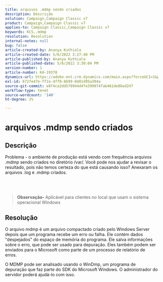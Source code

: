 ```yaml
---
title: arquivos .mdmp sendo criados
description: Descrição
solution: Campaign,Campaign Classic v7
product: Campaign,Campaign Classic v7
applies-to: Campaign Classic,Campaign Classic v7
keywords: KCS,.mdmp
resolution: Resolution
internal-notes: null
bug: false
article-created-by: Ananya Kuthiala
article-created-date: 5/6/2022 3:27:40 PM
article-published-by: Ananya Kuthiala
article-published-date: 5/6/2022 3:30:04 PM
version-number: 1
article-number: KA-19378
dynamics-url: https://adobe-ent.crm.dynamics.com/main.aspx?forceUCI=1&pagetype=entityrecord&etn=knowledgearticle&id=9830300e-51cd-ec11-a7b5-6045bd00dca1
exl-id: 672fe47e-ff2a-4ff0-8b99-8481d95a304a
source-git-commit: e8f4ca2dd578944d4fe399074fab461de88ad247
workflow-type: tm+mt
source-wordcount: '140'
ht-degree: 2%

---
```


# arquivos .mdmp sendo criados

## Descrição

Problema - o ambiente de produção está vendo com frequência arquivos .mdmp sendo criados no diretório /var/. Você pode nos ajudar a revisar o resultado, pois não temos certeza do que está causando isso? Anexaram os arquivos .log e .mdmp criados.<br><br> <br><br>

> <b>Observação- </b>Aplicável para clientes no local que usam o sistema operacional Windows



## Resolução


O arquivo mdmp é um arquivo compactado criado pelo Windows Server depois que um programa recebe um erro ou falha. Ele contém dados &quot;despejados&quot; do espaço de memória do programa.
Ele salva informações sobre o erro, que pode ser usado para depuração. Eles também podem ser enviados para o Microsoft como parte de um processo de relatório de erros.



O MDMP pode ser analisado usando o WinDmp, um programa de depuração que faz parte do SDK do Microsoft Windows. O administrador do servidor poderá ajudá-lo com isso.
